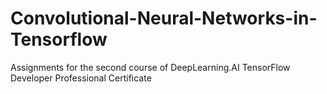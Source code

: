 # Convolutional-Neural-Networks-in-Tensorflow
Assignments for the second course of DeepLearning.AI TensorFlow Developer Professional Certificate
